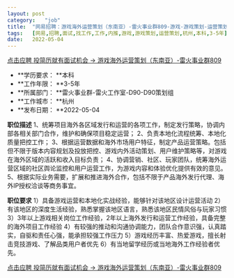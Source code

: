 ```yaml
---
layout:	post
category:	"job"
title:	"网易招聘：游戏海外运营策划（东南亚）-雷火事业群809-游戏-游戏策划-运营策划-杭州本科3-5年"
tags:	[网易,招聘,面试,找工作,工作,内推,游戏,游戏策划,运营策划,杭州,本科,3-5年]
date:	2022-05-04
---
```


[点击应聘 投简历就有面试机会 -> 游戏海外运营策划（东南亚）-雷火事业群809](http://mobile.bole.netease.com/bole/boleDetail?id=39833&employeeId=346f03c3cda5f04c&key=all)



- **学历要求： **本科
- **工作年限： **3-5年
- **所属部门： **雷火事业群-雷火工作室-D90-D90策划组
- **工作城市： **杭州
- **发布日期： **2022-05-04



**职位描述**
1、统筹项目海外各区域发行和运营的各项工作，制定发行策略，协调内部各相关部门合作，维护和确保项目稳定运营；
2、负责本地化流程统筹、本地化质量把控工作；
3、根据运营数据和海外市场用户特征，制定产品运营策略。包括但不限于版本内容规划及投放把控、游戏内外活动策划、用户维护策略等，对游戏在海外区域的活跃和收入目标负责；
4、协调营销、社区、玩家团队，统筹海外运营区域的社区舆论监控和用户运营工作，为游戏内容和体验优化提供有效的意见。
5、根据实际业务需要，扩展和推进海外合作，包括不限于产品海外发行代理、海外IP授权洽谈等商务事宜。



**职位要求**
1）具备游戏运营和本地化实战经验，能够针对该地区设计运营活动
2）有该地区的深度生活经验，熟悉掌握该地区语言，熟悉该地区民情风俗与玩家习惯
3）3年以上游戏相关岗位工作经验，2年以上海外发行和运营工作经验，具备完整的海外项目工作经验
4）有较强的推动和沟通协调能力，团队合作意识强，认真踏实，自驱和责任心强，能承担较强工作压力
5）游戏经历丰富、热爱游戏，擅长射击竞技游戏、了解品类用户者优先
6）有当地留学经历或当地海外工作经验者优先。




[点击应聘 投简历就有面试机会 -> 游戏海外运营策划（东南亚）-雷火事业群809](http://mobile.bole.netease.com/bole/boleDetail?id=39833&employeeId=346f03c3cda5f04c&key=all)